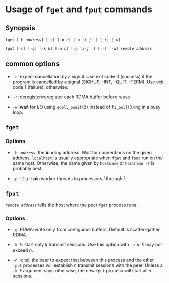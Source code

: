 # Usage of `fget` and `fput` commands

## Synopsis

`fget [-b `*`address`*`] [-c] [-n `*`n`*`] [-p '`*`i`*` - `*`j`*`' ] [-r] [-w]`

`fput [-c] [-g] [-k `*`k`*`] [-n `*`n`*`] [-p '`*`i`*` - `*`j`*`' ] [-r] [-w] `*`remote address`*

## common options

* `-c`: expect **c**ancellation by a signal.  Use exit code 0 (success)
  if the program is cancelled by a signal (SIGHUP, -INT, -QUIT, -TERM).
  Use exit code 1 (failure), otherwise.

* `-r`: deregister/**r**eregister each RDMA buffer before reuse

* `-w`: **w**ait for I/O using `epoll_pwait(2)` instead of
  `fi_poll(3)`ing in a busy loop.

## `fget`

### Options

* `-b `*`address`*: the **b**inding address.  Wait for connections on the
  given address. `localhost` is usually appropriate when `fget` and
  `fput` run on the same host.  Otherwise, the name given by `hostname`
  or `hostname -f` is probably best.

* `-p '`*`i`*` - `*`j`*`'`: **p**in worker threads to processors
  *i* through *j*.

## `fput`

*`remote address`* tells the host where the peer `fget` process
runs.

### Options

* `-g`: RDMA-write only from contiguous buffers.  Default is
  scatter-gather RDMA.

* `-k `*`k`*: start only *k* transmit sessions.  Use this option with
  `-n `*`n`*.  *k* may not exceed *n*.

* `-n `*`n`*: tell the peer to expect that between this process and the
  other `fput` processes will establish *n* transmit sessions with the
  peer.  Unless a `-k `*`k`* argument says otherwise, the new `fput`
  process will start all *n* sessions.

